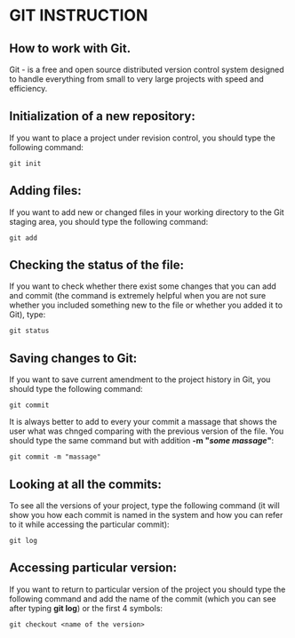 # GIT INSTRUCTION
## How to work with Git.
Git - is a free and open source distributed version control system designed to handle everything from small to very large projects with speed and efficiency.

## Initialization of a new repository:
If you want to place a project under revision control, you should type the following command:

    git init

## Adding files:
If you want to add new or changed files in your working directory to the Git staging area, you should type the following command:

    git add

## Checking the status of the file:
If you want to check whether there exist some changes that you can add and commit (the command is extremely helpful when you are not sure whether you included something new to the file or whether you added it to Git), type:

    git status 

## Saving changes to Git:
If you want to save current amendment to the project history in Git, you should type the following command:

    git commit
It is always better to add to every your commit a massage that shows the user what was chnged comparing with the previous version of the file. You should type the same command but with addition  **-m "_some massage_"**:

    git commit -m "massage"

## Looking at all the commits:
To see all the versions of your project, type the following command (it will show you how each commit is named in the system and how you can refer to it while accessing the particular commit):

    git log

## Accessing particular version:
If you want to return to particular version of the project you should type the following command and add the name of the commit (which you can see after typing **git log**) or the first 4 symbols:

    git checkout <name of the version>
